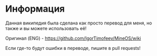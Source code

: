 # Информация
Данная википедия была сделана как просто перевод для меня, но также и вы можете использовать её!

Оригинал (ENG) - https://github.com/IgorTimofeev/MineOS/wiki



Если где-то будут ошибки в переводе, пишите в pull requests!

